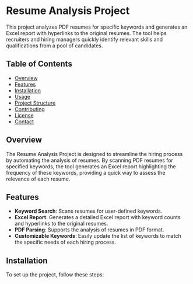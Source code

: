 # Resume Analysis Project

This project analyzes PDF resumes for specific keywords and generates an Excel report with hyperlinks to the original resumes. The tool helps recruiters and hiring managers quickly identify relevant skills and qualifications from a pool of candidates.

## Table of Contents
- [Overview](#overview)
- [Features](#features)
- [Installation](#installation)
- [Usage](#usage)
- [Project Structure](#project-structure)
- [Contributing](#contributing)
- [License](#license)
- [Contact](#contact)

## Overview

The Resume Analysis Project is designed to streamline the hiring process by automating the analysis of resumes. By scanning PDF resumes for specified keywords, the tool generates an Excel report highlighting the frequency of these keywords, providing a quick way to assess the relevance of each resume.

## Features
- **Keyword Search**: Scans resumes for user-defined keywords.
- **Excel Report**: Generates a detailed Excel report with keyword counts and hyperlinks to the original resumes.
- **PDF Parsing**: Supports the analysis of resumes in PDF format.
- **Customizable Keywords**: Easily update the list of keywords to match the specific needs of each hiring process.

## Installation

To set up the project, follow these steps:

